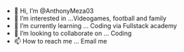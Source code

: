 - 👋 Hi, I’m @AnthonyMeza03
- 👀 I’m interested in ...Videogames, football and family
- 🌱 I’m currently learning ... Coding via Fullstack academy
- 💞️ I’m looking to collaborate on ... Coding
- 📫 How to reach me ... Email me

<!---
AnthonyMeza03/AnthonyMeza03 is a ✨ special ✨ repository because its `README.md` (this file) appears on your GitHub profile.
You can click the Preview link to take a look at your changes.
--->
